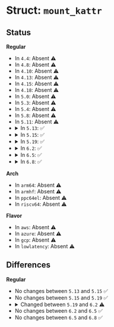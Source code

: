 # Struct: <code>mount_kattr</code>

## Status
<b>Regular</b>
<ul>
<li>
In <code>4.4</code>: Absent ⚠️
</li>
<li>
In <code>4.8</code>: Absent ⚠️
</li>
<li>
In <code>4.10</code>: Absent ⚠️
</li>
<li>
In <code>4.13</code>: Absent ⚠️
</li>
<li>
In <code>4.15</code>: Absent ⚠️
</li>
<li>
In <code>4.18</code>: Absent ⚠️
</li>
<li>
In <code>5.0</code>: Absent ⚠️
</li>
<li>
In <code>5.3</code>: Absent ⚠️
</li>
<li>
In <code>5.4</code>: Absent ⚠️
</li>
<li>
In <code>5.8</code>: Absent ⚠️
</li>
<li>
In <code>5.11</code>: Absent ⚠️
</li>
<li>
<details>
<summary>In <code>5.13</code>: ✅</summary>

```c
struct mount_kattr {
    unsigned int attr_set;
    unsigned int attr_clr;
    unsigned int propagation;
    unsigned int lookup_flags;
    bool recurse;
    struct user_namespace *mnt_userns;
};
```
</details>
</li>
<li>
<details>
<summary>In <code>5.15</code>: ✅</summary>

```c
struct mount_kattr {
    unsigned int attr_set;
    unsigned int attr_clr;
    unsigned int propagation;
    unsigned int lookup_flags;
    bool recurse;
    struct user_namespace *mnt_userns;
};
```
</details>
</li>
<li>
<details>
<summary>In <code>5.19</code>: ✅</summary>

```c
struct mount_kattr {
    unsigned int attr_set;
    unsigned int attr_clr;
    unsigned int propagation;
    unsigned int lookup_flags;
    bool recurse;
    struct user_namespace *mnt_userns;
};
```
</details>
</li>
<li>
<details>
<summary>In <code>6.2</code>: ✅</summary>

```c
struct mount_kattr {
    unsigned int attr_set;
    unsigned int attr_clr;
    unsigned int propagation;
    unsigned int lookup_flags;
    bool recurse;
    struct user_namespace *mnt_userns;
    struct mnt_idmap *mnt_idmap;
};
```
</details>
</li>
<li>
<details>
<summary>In <code>6.5</code>: ✅</summary>

```c
struct mount_kattr {
    unsigned int attr_set;
    unsigned int attr_clr;
    unsigned int propagation;
    unsigned int lookup_flags;
    bool recurse;
    struct user_namespace *mnt_userns;
    struct mnt_idmap *mnt_idmap;
};
```
</details>
</li>
<li>
<details>
<summary>In <code>6.8</code>: ✅</summary>

```c
struct mount_kattr {
    unsigned int attr_set;
    unsigned int attr_clr;
    unsigned int propagation;
    unsigned int lookup_flags;
    bool recurse;
    struct user_namespace *mnt_userns;
    struct mnt_idmap *mnt_idmap;
};
```
</details>
</li>
</ul>
<b>Arch</b>
<ul>
<li>
In <code>arm64</code>: Absent ⚠️
</li>
<li>
In <code>armhf</code>: Absent ⚠️
</li>
<li>
In <code>ppc64el</code>: Absent ⚠️
</li>
<li>
In <code>riscv64</code>: Absent ⚠️
</li>
</ul>
<b>Flavor</b>
<ul>
<li>
In <code>aws</code>: Absent ⚠️
</li>
<li>
In <code>azure</code>: Absent ⚠️
</li>
<li>
In <code>gcp</code>: Absent ⚠️
</li>
<li>
In <code>lowlatency</code>: Absent ⚠️
</li>
</ul>

## Differences
<b>Regular</b>
<ul>
<li>
No changes between <code>5.13</code> and <code>5.15</code> ✅
</li>
<li>
No changes between <code>5.15</code> and <code>5.19</code> ✅
</li>
<li>
<details>
<summary>Changed between <code>5.19</code> and <code>6.2</code> ⚠️</summary>
<ul>
<li>
<b>Field added. </b>
<code>struct mnt_idmap *mnt_idmap</code>
</li>
</ul>
</details>
</li>
<li>
No changes between <code>6.2</code> and <code>6.5</code> ✅
</li>
<li>
No changes between <code>6.5</code> and <code>6.8</code> ✅
</li>
</ul>
